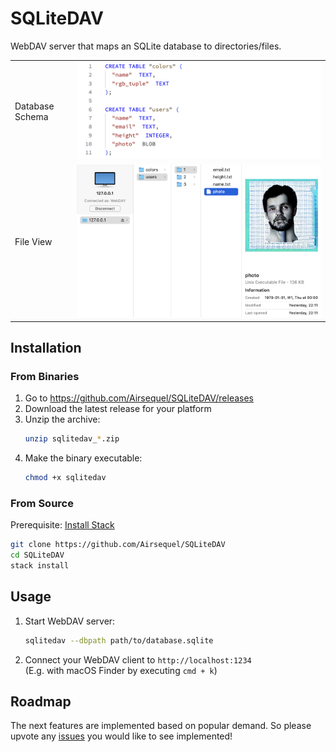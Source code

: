 # SQLiteDAV

WebDAV server that maps an SQLite database to directories/files.

| | |
---|---
Database Schema | ![SQL Schema Code](./images/2023-10-16t1031_sql.png)
File View | ![Screenshot of macOS Finder](./images/2023-10-17t2031_finder.png)


## Installation

### From Binaries

1. Go to https://github.com/Airsequel/SQLiteDAV/releases
1. Download the latest release for your platform
1. Unzip the archive:
    ```sh
    unzip sqlitedav_*.zip
    ```
1. Make the binary executable:
    ```sh
    chmod +x sqlitedav
    ```


### From Source

Prerequisite:
[Install Stack](https://docs.haskellstack.org/en/stable/#how-to-install-stack)

```sh
git clone https://github.com/Airsequel/SQLiteDAV
cd SQLiteDAV
stack install
```


## Usage

1. Start WebDAV server:
    ```sh
    sqlitedav --dbpath path/to/database.sqlite
    ```
2. Connect your WebDAV client to `http://localhost:1234` \
    (E.g. with macOS Finder by executing `cmd + k`)


## Roadmap

The next features are implemented based on popular demand.
So please upvote any [issues](https://github.com/Airsequel/SQLiteDAV/issues)
you would like to see implemented!
